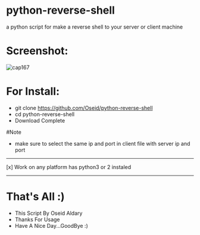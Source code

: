 # python-reverse-shell
a python script for make a reverse shell to your server or client machine 

# Screenshot:

   ![cap167](https://user-images.githubusercontent.com/29546157/57581955-bf66a580-74c7-11e9-9c15-ce65fab831e2.PNG)

# For Install:
  * git clone https://github.com/Oseid/python-reverse-shell
  * cd python-reverse-shell
  * Download Complete

#Note
  * make sure to select the same ip and port in client file with server ip and port

***
[x] Work on any platform has python3 or 2 instaled

***

# That's All :)
   * This Script By Oseid Aldary
   * Thanks For Usage
   * Have A Nice Day...GoodBye :)
